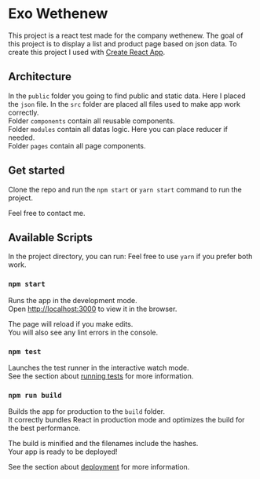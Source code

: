 # Exo Wethenew

This project is a react test made for the company wethenew. The goal of this project is to display a list and product page based on json data.
To create this project I used with [Create React App](https://github.com/facebook/create-react-app).

## Architecture

In the `public` folder you going to find public and static data. Here I placed the `json` file.
In the `src` folder are placed all files used to make app work correctly.
<br/>
Folder `components` contain all reusable components.
<br/>
Folder `modules` contain all datas logic. Here you can place reducer if needed.
<br/>
Folder `pages` contain all page components.

## Get started

Clone the repo and run the `npm start` or `yarn start` command to run the project.

Feel free to contact me.

## Available Scripts

In the project directory, you can run:
Feel free to use `yarn` if you prefer both work.

### `npm start`

Runs the app in the development mode.<br />
Open [http://localhost:3000](http://localhost:3000) to view it in the browser.

The page will reload if you make edits.<br />
You will also see any lint errors in the console.

### `npm test`

Launches the test runner in the interactive watch mode.<br />
See the section about [running tests](https://facebook.github.io/create-react-app/docs/running-tests) for more information.

### `npm run build`

Builds the app for production to the `build` folder.<br />
It correctly bundles React in production mode and optimizes the build for the best performance.

The build is minified and the filenames include the hashes.<br />
Your app is ready to be deployed!

See the section about [deployment](https://facebook.github.io/create-react-app/docs/deployment) for more information.
